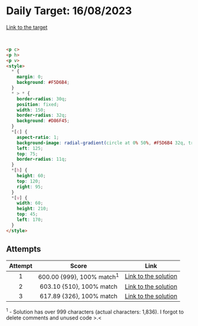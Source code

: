 # Daily Target: 16/08/2023

[Link to the target](https://cssbattle.dev/play/i8q8xOxP7ZRO9pN7VdL6)

<!-- ![img](src/images/daily-target_2023-08-26.png) -->

<br>

```html
<p c>
<p h>
<p v>
<style>
  * {
    margin: 0;
    background: #F5D6B4;
  }
  * > * {
    border-radius: 30q;
    position: fixed;
    width: 150;
    border-radius: 32q;
    background: #D86F45;
  }
  *[c] {
    aspect-ratio: 1;
    background-image: radial-gradient(circle at 0% 50%, #F5D6B4 32q, transparent 0);
    left: 125;
    top: 75;
    border-radius: 11q;
  }
  *[h] {
    height: 60;
    top: 120;
    right: 95;
  }
  *[v] {
    width: 60;
    height: 210;
    top: 45;
    left: 170;
  }
</style>
```

## Attempts
| Attempt | Score | Link |
|:-:|:-:|:-:|
| 1 | 600.00 {999}, 100% match<sup>1</sup>  | [Link to the solution](src/html/daily-target_2023-08-16_attempt-01.html) |
| 2 | 603.10 {510}, 100% match              | [Link to the solution](src/html/daily-target_2023-08-16_attempt-02.html) |
| 3 | 617.89 {326}, 100% match              | [Link to the solution](src/html/daily-target_2023-08-16_attempt-03.html) |

<sup>1</sup> - Solution has over 999 characters (actual characters: 1,836). I forgot to delete comments and unused code >.< 